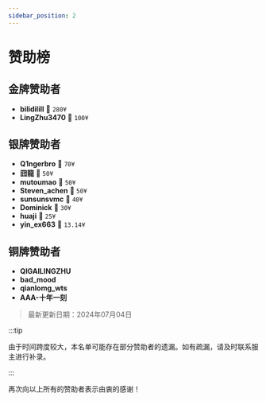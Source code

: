 ```yaml
---
sidebar_position: 2
---
```


# 赞助榜

## 金牌赞助者

- **bilidilill** 🏅 `280¥`
- **LingZhu3470** 🏅 `100¥`

## 银牌赞助者

- **Q1ngerbro** 🌟 `70¥`
- **囧龍** 🌟 `50¥`
- **mutoumao** 🌟 `50¥`
- **Steven_achen** 🌟 `50¥`
- **sunsunsvmc** 🌟 `40¥`
- **Dominick** 🌟 `30¥`
- **huaji** 🌟 `25¥`
- **yin_ex663** 🌟 `13.14¥`

## 铜牌赞助者

- **QIGAILINGZHU**
- **bad_mood**
- **qianlomg_wts**
- **AAA-十年一刻**

> 最新更新日期：2024年07月04日

:::tip

由于时间跨度较大，本名单可能存在部分赞助者的遗漏。如有疏漏，请及时联系服主进行补录。

:::

再次向以上所有的赞助者表示由衷的感谢！
